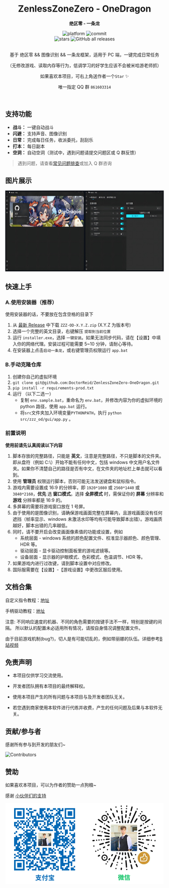 <!-- markdownlint-restore -->
<div align="center">

# ZenlessZoneZero - OneDragon

**绝区零 - 一条龙**

<div>
    <img alt="platform" src="https://img.shields.io/badge/platform-Windows-blueviolet">
    <img alt="commit" src="https://img.shields.io/github/commit-activity/m/DoctorReid/ZenlessZoneZero-OneDragon?color=blue">
</div>
<div>
    <img alt="stars" src="https://img.shields.io/github/stars/DoctorReid/ZenlessZoneZero-OneDragon?style=social">
    <img alt="GitHub all releases" src="https://img.shields.io/github/downloads/DoctorReid/ZenlessZoneZero-OneDragon/total?style=social">
</div>
<br>

基于 绝区零 && 图像识别 && 一条龙框架，适用于 PC 端，一键完成日常任务

（无修改游戏、读取内存等行为，低调学习的好学生应该不会被米哈游老师抓）

如果喜欢本项目，可右上角送作者一个`Star` ✨

唯一指定 QQ 群 `861603314`

</div>
</br>
<!-- markdownlint-restore -->

## 支持功能

- **战斗：** 一键自动战斗
- **闪避：** 支持声音、图像识别
- **日常：** 完成每日任务，收派委托，刮刮乐
- **打本：** 每日副本
- **空洞：** 自动空洞（测试中，遇到问题请提交问题区或 Q 群反馈）

> 遇到问题，请查看[常见问题排查](https://kdocs.cn/l/cbSJUUNotJ3Z)或加入 Q 群咨询

## 图片展示

<img alt="App" src="./image/app.png" width="512" height="256" />

## 快速上手

### A.使用安装器（推荐）

使用安装器的话，不要放在包含空格的目录下

1. 从 [最新 Release](https://github.com/DoctorReid/ZenlessZoneZero-OneDragon/releases/latest) 中下载 `ZZZ-OD-X.Y.Z.zip` (X.Y.Z 为版本号)
2. 选择一个完整的英文目录，右键解压 `提取到当前位置`
3. 运行 `installer.exe`，选择 `一键安装`。如果无法同步代码，请在【设置】中填入你的网络代理。安装过程可能需要 5~10 分钟，请耐心等待。
4. 在安装器上点击`启动一条龙`，或右键管理员权限运行 `app.bat`

### B.手动克隆仓库

1. 创建你自己的虚拟环境
2. `git clone git@github.com:DoctorReid/ZenlessZoneZero-OneDragon.git`
3. `pip install -r requirements-prod.txt`
4. 运行 （以下二选一）
   - 复制 `env.sample.bat`，重命名为 `env.bat`，并修改内容为你的虚拟环境的 python 路径，使用 `app.bat` 运行。
   - 将`src`文件夹加入环境变量`PYTHONPATH`，执行 `python src/zzz_od/gui/app.py` 。

### 前置说明

**使用前请先认真阅读以下内容**

1. 脚本存放的完整路径，只能是 **英文**，注意是完整路径，不只是脚本的文件夹。即从盘符（例如 C:\）开始不能有任何中文，包括 windows 中文用户名文件夹。如果你不清楚自己的路径是否有中文，在文件夹的地址栏上单击就可以看到。
2. 使用 **管理员** 权限运行脚本，否则可能无法发送键盘和鼠标指令。
3. 游戏内需要设置成 16:9 的分辨率，即 `1920*1080` 或 `2560*1440` 或 `3840*2160`，**优先** 选 **窗口模式**。选择 **全屏模式** 时，需保证你的 **屏幕** 分辨率和 **游戏** 分辨率都是 16:9 的。
4. 多屏幕的需要将游戏窗口放在 1 号屏。
5. 由于使用的是图像识别，请确保游戏画面完整在屏幕内，且游戏画面没有任何遮挡（帧率显示、windows 未激活水印等均有可能导致脚本出错）。游戏画质越好，脚本出错的几率越低。
6. 同时，请不要开启会改变画面像素值的功能或设置，例如
   - 系统层面 - windows 系统的颜色配置文件、校准显示器颜色、颜色管理、HDR 等。
   - 驱动层面 - 显卡驱动控制面板里的游戏滤镜等。
   - 设备层面 - 显示器的护眼模式、色彩模式、色温调节、HDR 等。
7. 如果游戏内进行过改键，请到脚本设置中对应修改。
8. 国际服需要在【设置】-【游戏设置】中更改区服后使用。

## 文档合集

自定义指令教程：[地址](https://github.com/DoctorReid/ZenlessZoneZero-OneDragon/wiki/%E5%8A%9F%E8%83%BD-%E9%97%AA%E9%81%BF%E5%8A%A9%E6%89%8B)

手柄驱动教程：[地址](https://github.com/DoctorReid/ZenlessZoneZero-OneDragon/wiki/%E5%85%B6%E5%AE%83-%E6%89%8B%E6%9F%84%E6%94%AF%E6%8C%81)

注意: 不同响应速度的机器、不同的角色需要的按键手法不一样，特别是按键的间隔。 所以默认的配置未必适用所有情况，请按自身情况调整配置文件。

由于目前游戏机制(bug?)，切人是有可能切乱的，例如带丽娜的队伍。详细参考[B 站视频](https://www.bilibili.com/video/BV1JwaYeYEQo)

## 免责声明

- 本项目仅供学习交流使用。

- 开发者团队拥有本项目的最终解释权。

- 使用本项目产生的所有问题与本项目与及开发者团队无关。

- 若您遇到商家使用本软件进行代练并收费，产生的任何问题及后果与本软件无关。

## 贡献/参与者

感谢所有参与到开发的朋友们~

![Contributors](https://contributors-img.web.app/image?repo=DoctorReid/ZenlessZoneZero-OneDragon&max=1314520&columns=15)

## 赞助

如果喜欢本项目，可以为作者的赞助一点狗粮~

感谢 [小伙伴们的支持](https://github.com/DoctorReid/OneDragon-Thanks)

<img alt="赞助" src="./image/sponsor.png" width="512" height="256" />
